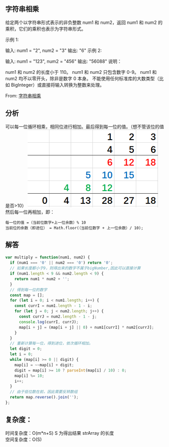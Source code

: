 ## 字符串相乘

给定两个以字符串形式表示的非负整数 num1 和 num2，返回 num1 和 num2 的乘积，它们的乘积也表示为字符串形式。

示例 1:

输入: num1 = "2", num2 = "3"
输出: "6"
示例 2:

输入: num1 = "123", num2 = "456"
输出: "56088"
说明：

num1 和 num2 的长度小于 110。
num1 和 num2 只包含数字 0-9。
num1 和 num2 均不以零开头，除非是数字 0 本身。
不能使用任何标准库的大数类型（比如 BigInteger）或直接将输入转换为整数来处理。  

From: [字符串相乘](https://leetcode-cn.com/problems/multiply-strings/submissions/)
## 分析

可以每一位循环相乘，相同位进行相加。最后得到每一位的值。（想不管该位的值是否>10）
<img src="../../static/43.png"/>  
然后每一位再相加，即：

```
每一位的值 =（当前位数字+上一位余数）% 10
当前位的余数（即进位） = Math.floor(（当前位数字 + 上一位余数）/ 10);
```

## 解答
```javascript
var multiply = function(num1, num2) {
  if (num1 === '0' || num2 === '0') return '0';
  // 如果长度都小于9，则得出来的数字不属于bigNumber,因此可以直接计算
  if (num1.length < 9 && num2.length < 9) {
    return num1 * num2 + '';
  }
  // 得到每一位的数字
  const map = [];
  for (let i = 0; i < num1.length; i++) {
    const currI = num1.length - 1 - i;
    for (let j = 0; j < num2.length; j++) {
      const currJ = num2.length - 1 - j;
      console.log(currI, currJ);
      map[i + j] = (map[i + j] || 0) + num1[currI] * num2[currJ];
    }
  }
  // 重新计算每一位，得到进位，依次循环相加。
  let digit = 0;
  let i = 0;
  while (map[i] >= 0 || digit) {
    map[i] = ~~map[i] + digit;
    digit = map[i] >= 10 ? parseInt(map[i] / 10) : 0;
    map[i] %= 10;
    i++;
  }
  // 由于低位数在前，因此需要反转数组
  return map.reverse().join('');
};
```

## 复杂度：

时间复杂度：O(m\*n+S) S 为得出结果 strArray 的长度  
空间复杂度：O(S)
